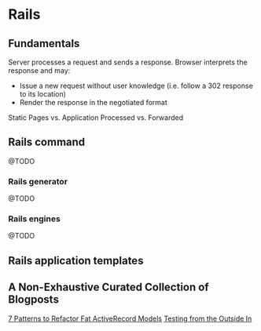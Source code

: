 # Rails

## Fundamentals

Server processes a request and sends a response. Browser interprets the response and may:

* Issue a new request without user knowledge (i.e. follow a 302 response to its location)
* Render the response in the negotiated format

Static Pages vs. Application Processed vs. Forwarded

## Rails command

@TODO

### Rails generator

@TODO

### Rails engines

@TODO

## Rails application templates

## A Non-Exhaustive Curated Collection of Blogposts

[7 Patterns to Refactor Fat ActiveRecord Models](http://blog.codeclimate.com/blog/2012/10/17/7-ways-to-decompose-fat-activerecord-models/)
[Testing from the Outside In](http://robots.thoughtbot.com/testing-from-the-outsidein)

